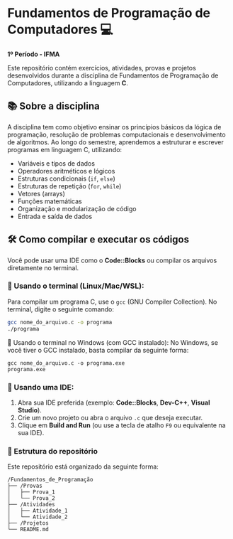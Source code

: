 # Fundamentos de Programação de Computadores 💻  
**1º Período - IFMA**

Este repositório contém exercícios, atividades, provas e projetos desenvolvidos durante a disciplina de Fundamentos de Programação de Computadores, utilizando a linguagem **C**.

## 📚 Sobre a disciplina

A disciplina tem como objetivo ensinar os princípios básicos da lógica de programação, resolução de problemas computacionais e desenvolvimento de algoritmos. Ao longo do semestre, aprendemos a estruturar e escrever programas em linguagem C, utilizando:

- Variáveis e tipos de dados
- Operadores aritméticos e lógicos
- Estruturas condicionais (`if`, `else`)
- Estruturas de repetição (`for`, `while`)
- Vetores (arrays)
- Funções matemáticas
- Organização e modularização de código
- Entrada e saída de dados

## 🛠️ Como compilar e executar os códigos

Você pode usar uma IDE como o **Code::Blocks** ou compilar os arquivos diretamente no terminal.

### 📌 Usando o terminal (Linux/Mac/WSL):
Para compilar um programa C, use o `gcc` (GNU Compiler Collection). No terminal, digite o seguinte comando:

```bash
gcc nome_do_arquivo.c -o programa
./programa
```
📌 Usando o terminal no Windows (com GCC instalado):
No Windows, se você tiver o GCC instalado, basta compilar da seguinte forma:
````
gcc nome_do_arquivo.c -o programa.exe
programa.exe
````
### 📌 Usando uma IDE:

1. Abra sua IDE preferida (exemplo: **Code::Blocks**, **Dev-C++**, **Visual Studio**).
2. Crie um novo projeto ou abra o arquivo `.c` que deseja executar.
3. Clique em **Build and Run** (ou use a tecla de atalho `F9` ou equivalente na sua IDE).

### 📁 Estrutura do repositório
Este repositório está organizado da seguinte forma:
```
/Fundamentos_de_Programação
├── /Provas
│   ├── Prova_1
│   └── Prova_2
├── /Atividades
│   ├── Atividade_1
│   └── Atividade_2
├── /Projetos
└── README.md
```
